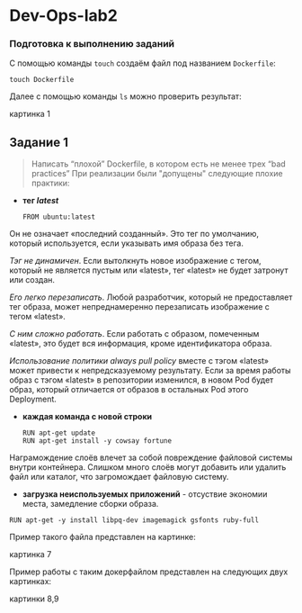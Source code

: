 # Dev-Ops-lab2
### Подготовка к выполнению заданий
С помощью команды `touch` создаём файл под названием `Dockerfile`:
```
touch Dockerfile
```
Далее с помощью команды `ls` можно проверить результат:

картинка 1

## Задание 1
> Написать “плохой” Dockerfile, в котором есть не менее трех “bad practices”
При реализации были "допущены" следующие плохие практики:

- **тег _latest_**
  ```
  FROM ubuntu:latest
  ```
Он не означает «последний созданный». Это тег по умолчанию, который используется, 
если указывать имя образа без тега.

*Тэг не динамичен*. Если вытолкнуть новое изображение с тегом, который не является 
пустым или «latest», тег «latest» не будет затронут или создан. 

*Его легко перезаписать*. Любой разработчик, который не предоставляет тег образа, 
может непреднамеренно перезаписать изображение с тегом «latest». 

*С ним сложно работать*. Если работать с образом, помеченным «latest», это будет вся 
информация, кроме идентификатора образа. 

*Использование политики always pull policy* вместе с тэгом «latest» может привести к 
непредсказуемому результату. Если за время работы образ с тэгом «latest» в 
репозитории изменился, в новом Pod будет образ, который отличается от образов в 
остальных Pod этого Deployment. 

- **каждая команда с новой строки**
  ```
  RUN apt-get update
  RUN apt-get install -y cowsay fortune
  ```
Награмождение слоёв влечет за собой повреждение файловой системы внутри контейнера. Слишком много слоёв могут 
добавить или удалить файл или каталог, что загромождает файловую систему.

- **загрузка неиспользуемых приложений** - отсуствие экономии места, замедление сборки образа.
```
RUN apt-get -y install libpq-dev imagemagick gsfonts ruby-full
```
Пример такого файла представлен на картинке:

картинка 7

Пример работы с таким докерфайлом представлен на следующих двух картинках:

картинки 8,9
